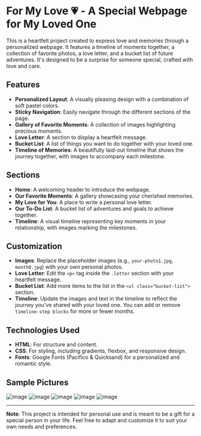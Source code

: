 # For My Love 💗 - A Special Webpage for My Loved One

This is a heartfelt project created to express love and memories through a personalized webpage. It features a timeline of moments together, a collection of favorite photos, a love letter, and a bucket list of future adventures. It's designed to be a surprise for someone special, crafted with love and care.

## Features
- **Personalized Layout**: A visually pleasing design with a combination of soft pastel colors.
- **Sticky Navigation**: Easily navigate through the different sections of the page.
- **Gallery of Favorite Moments**: A collection of images highlighting precious moments.
- **Love Letter**: A section to display a heartfelt message.
- **Bucket List**: A list of things you want to do together with your loved one.
- **Timeline of Memories**: A beautifully laid-out timeline that shows the journey together, with images to accompany each milestone.

## Sections
- **Home**: A welcoming header to introduce the webpage.
- **Our Favorite Moments**: A gallery showcasing your cherished memories.
- **My Love for You**: A place to write a personal love letter.
- **Our To-Do List**: A bucket list of adventures and goals to achieve together.
- **Timeline**: A visual timeline representing key moments in your relationship, with images marking the milestones.

## Customization
- **Images**: Replace the placeholder images (e.g., `your-photo1.jpg`, `month0.jpg`) with your own personal photos.
- **Love Letter**: Edit the `<p>` tag inside the `.letter` section with your heartfelt message.
- **Bucket List**: Add more items to the list in the `<ul class="bucket-list">` section.
- **Timeline**: Update the images and text in the timeline to reflect the journey you've shared with your loved one. You can add or remove `timeline-step blocks` for more or fewer months.

## Technologies Used
- **HTML**: For structure and content.
- **CSS**: For styling, including gradients, flexbox, and responsive design.
- **Fonts**: Google Fonts (Pacifico & Quicksand) for a personalized and romantic style.

## Sample Pictures
![image](https://github.com/user-attachments/assets/b003f37e-f246-495b-ace2-bdea1d288820)
![image](https://github.com/user-attachments/assets/942d3ccd-43cd-4a5f-9f4a-e908d56348d0)
![image](https://github.com/user-attachments/assets/f3dc0a37-5291-48fc-bf3a-ff431cfa9e98)
![image](https://github.com/user-attachments/assets/cfefb314-f9cf-4a1b-a808-36546815c229)
![image](https://github.com/user-attachments/assets/3662b2f3-d739-42b6-96aa-b5961be3a02f)

---

**Note**: This project is intended for personal use and is meant to be a gift for a special person in your life. Feel free to adapt and customize it to suit your own needs and preferences.
